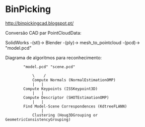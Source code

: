 # BinPicking


http://binpickingcad.blogspot.pt/

Conversão CAD par PointCloudData:

SolidWorks -(stl)-> Blender -(ply)-> mesh_to_pointcloud -(pcd)-> "model.pcd"


Diagrama de algoritmos para reconhecimento:



			"model.pcd"	"scene.pcd"

				\	 /
	            Compute Normals (NormalEstimationOMP)
				|	|
		    Compute Keypoints (ISSKeypoint3D)
				|	|
		    Compute Descriptor (SHOTEstimationOMP)
				|	|
		    Find Model-Scene Correspondences (KdtreeFLANN)
				    |
				Clustering (Houg3DGrouping or GeometricConsistencyGrouping)


















